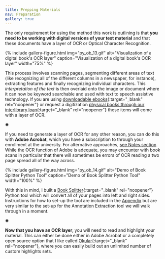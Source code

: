 ```yaml
---
title: Prepping Materials
nav: Preparation
gallery: true
---
```



The only requirement for using the method this work is outlining is that **you need to be working with digital versions of your text material** and that these documents have a layer of OCR or Optical Character Recognition. 

{% include gallery-figure.html img="py_ob_13.gif" alt="Visualization of a digital book's OCR layer" caption="Visualization of a digital book's OCR layer" width="75%" %}

This process involves scanning pages, segmenting different areas of text (like recognizing all of the different columns in a newspaper, for instance), extracting features and finally recognizing individual characters. This _interpretation of the text_ is then overlaid onto the image or document where it can now be keyword searchable and used with text to speech assistive technology. If you are using [downloadable ebooks](https://www.lib.uidaho.edu/find/ebooks.html){:target="_blank" rel="noopener"} or request a digitization [physical books through our interlibrary loan](https://www.lib.uidaho.edu/services/ill/docdelivery.html){:target="_blank" rel="noopener"} these items will come with a layer of OCR. 

<div class="symbol-container">
    <p class="symbol">&#10042;</p>
</div>

If you need to generate a layer of OCR for any other reason, you can do this with **Adobe Acrobat**, which you have a subscription to through your enrollment at the university. For alternative approaches, [see Notes section](). While the OCR function of Adobe is adequate, you may encounter with book scans in particular that there will sometimes be errors of OCR reading a two page spread all of the way across. 

{% include gallery-figure.html img="py_ob_14.gif" alt="Demo of Book Splitter Python Tool" caption="Demo of Book Splitter Python Tool" width="100%" %}

With this in mind, I built a [Book Splitter](https://github.com/Scholarly-Projects/book_splitter){:target="_blank" rel="noopener"} Python tool which will convert all of your pages into left and right sides. Instructions for how to set-up the tool are included in the [Appendix]() but are very similar to the set-up for the Annotation Extraction tool we will walk through in a moment. 

<div class="symbol-container">
    <p class="symbol">&#10042;</p>
</div>

**Now that you have an OCR layer**, you will need to read and highlight your material. This can either be done either in Adobe Acrobat or a completely open source option that I like called [Okular](https://okular.kde.org/download/){:target="_blank" rel="noopener"}, where you can easily build out an unlimited number of custom highlights sets. 
